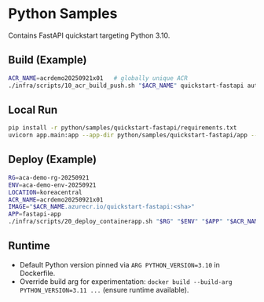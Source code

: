 # Python Samples

Contains FastAPI quickstart targeting Python 3.10.

## Build (Example)
```bash
ACR_NAME=acrdemo20250921x01   # globally unique ACR
./infra/scripts/10_acr_build_push.sh "$ACR_NAME" quickstart-fastapi auto
```

## Local Run
```bash
pip install -r python/samples/quickstart-fastapi/requirements.txt
uvicorn app.main:app --app-dir python/samples/quickstart-fastapi/app --host 0.0.0.0 --port 8080
```

## Deploy (Example)
```bash
RG=aca-demo-rg-20250921
ENV=aca-demo-env-20250921
LOCATION=koreacentral
ACR_NAME=acrdemo20250921x01
IMAGE="$ACR_NAME.azurecr.io/quickstart-fastapi:<sha>"
APP=fastapi-app
./infra/scripts/20_deploy_containerapp.sh "$RG" "$ENV" "$APP" "$ACR_NAME" "$IMAGE" "$LOCATION"
```

## Runtime
- Default Python version pinned via `ARG PYTHON_VERSION=3.10` in Dockerfile.
- Override build arg for experimentation: `docker build --build-arg PYTHON_VERSION=3.11 ...` (ensure runtime available).
